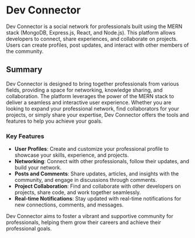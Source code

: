 # Dev Connector

Dev Connector is a social network for professionals built using the MERN stack (MongoDB, Express.js, React, and Node.js). This platform allows developers to connect, share experiences, and collaborate on projects. Users can create profiles, post updates, and interact with other members of the community.

## Summary

Dev Connector is designed to bring together professionals from various fields, providing a space for networking, knowledge sharing, and collaboration. The platform leverages the power of the MERN stack to deliver a seamless and interactive user experience. Whether you are looking to expand your professional network, find collaborators for your projects, or simply share your expertise, Dev Connector offers the tools and features to help you achieve your goals.

### Key Features

- **User Profiles**: Create and customize your professional profile to showcase your skills, experience, and projects.
- **Networking**: Connect with other professionals, follow their updates, and build your network.
- **Posts and Comments**: Share updates, articles, and insights with the community, and engage in discussions through comments.
- **Project Collaboration**: Find and collaborate with other developers on projects, share code, and work together seamlessly.
- **Real-time Notifications**: Stay updated with real-time notifications for new connections, comments, and messages.

Dev Connector aims to foster a vibrant and supportive community for professionals, helping them grow their careers and achieve their professional goals.